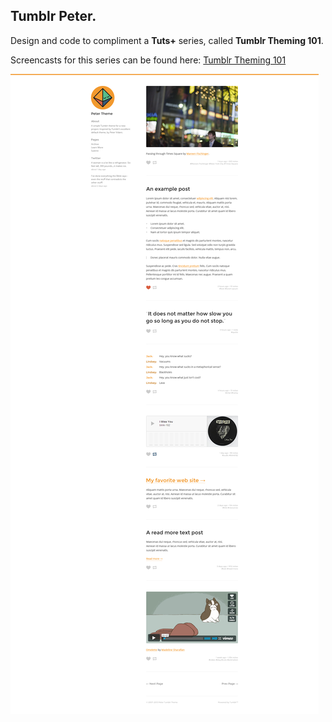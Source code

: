 ## Tumblr Peter.
Design and code to compliment a **Tuts+** series, called **Tumblr Theming 101**.

Screencasts for this series can be found here: [Tumblr Theming 101](http://dev.tutsplus.com/series/tumblr-theming-101--webdesign-16688)

![Alt text](design/tumblr-peter.png "Tumblr Peter")